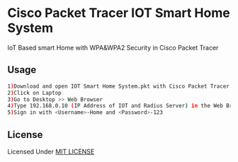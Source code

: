 # Cisco Packet Tracer IOT Smart Home System
IoT Based smart Home with WPA&WPA2 Security in Cisco Packet Tracer
## Usage
```bash
1)Download and open IOT Smart Home System.pkt with Cisco Packet Tracer
2)Click on Laptop
3)Go to Desktop >> Web Browser 
4)Type 192.168.0.10 (IP Address of IOT and Radius Server) in the Web Browser and click Go
5)Sign in with <Username>-Home and <Password>-123
```
## License
Licensed Under [MIT LICENSE](LICENSE)
